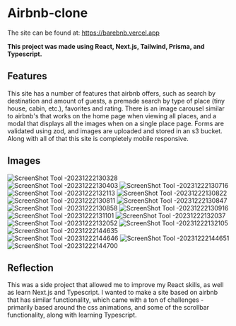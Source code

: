 # Airbnb-clone

The site can be found at: https://barebnb.vercel.app

**This project was made using React, Next.js, Tailwind, Prisma, and Typescript.**

## Features

This site has a number of features that airbnb offers, such as search by destination and amount of guests, a premade search by type of place (tiny house, cabin, etc.), favorites and rating. There is an image carousel similar to airbnb's that works on the home page when viewing all places, and a modal that displays all the images when on a single place page. Forms are validated using zod, and images are uploaded and stored in an s3 bucket. Along with all of that this site is completely mobile responsive. 

## Images

![ScreenShot Tool -20231222130328](https://github.com/brianmstricker/airbnb-clone/assets/26178511/318ebc68-2e8c-4748-a530-190b1edb76af)
![ScreenShot Tool -20231222130403](https://github.com/brianmstricker/airbnb-clone/assets/26178511/cf49f2eb-0d16-468c-9d7f-8e8cf9702e1a)
![ScreenShot Tool -20231222130716](https://github.com/brianmstricker/airbnb-clone/assets/26178511/6edc7420-9b4d-4085-ab87-423956fbcb5a)
![ScreenShot Tool -20231222132113](https://github.com/brianmstricker/airbnb-clone/assets/26178511/818897e4-053e-482e-b13a-7628787f636b)
![ScreenShot Tool -20231222130822](https://github.com/brianmstricker/airbnb-clone/assets/26178511/74cbda55-8f3a-4fe9-a861-71f19a4cdcee)
![ScreenShot Tool -20231222130811](https://github.com/brianmstricker/airbnb-clone/assets/26178511/b83a596c-8f0e-4d1a-a838-066b90d5d2e1)
![ScreenShot Tool -20231222130847](https://github.com/brianmstricker/airbnb-clone/assets/26178511/52aca691-86a1-4a34-8bc5-a2136c78402f)
![ScreenShot Tool -20231222130858](https://github.com/brianmstricker/airbnb-clone/assets/26178511/4976f2ac-510c-475e-877d-c2dad7413511)
![ScreenShot Tool -20231222130916](https://github.com/brianmstricker/airbnb-clone/assets/26178511/4d5a164a-0050-4fc1-a755-728cb723556c)
![ScreenShot Tool -20231222131101](https://github.com/brianmstricker/airbnb-clone/assets/26178511/d257c35d-64ab-49a8-8b26-b147c951615e)
![ScreenShot Tool -20231222132037](https://github.com/brianmstricker/airbnb-clone/assets/26178511/11f256c7-efe3-443f-8c73-2d868d25c386)
![ScreenShot Tool -20231222132052](https://github.com/brianmstricker/airbnb-clone/assets/26178511/527876b7-2e73-48e2-ae04-81d2f1e418f1)
![ScreenShot Tool -20231222132105](https://github.com/brianmstricker/airbnb-clone/assets/26178511/5724d596-c860-491f-a97a-2fb74047abbb)
![ScreenShot Tool -20231222144635](https://github.com/brianmstricker/airbnb-clone/assets/26178511/42bdf24d-08b2-49b9-b1b4-efdc5169be6c)
![ScreenShot Tool -20231222144646](https://github.com/brianmstricker/airbnb-clone/assets/26178511/557100bf-b472-4c60-a1d4-9ec6f679786a)
![ScreenShot Tool -20231222144651](https://github.com/brianmstricker/airbnb-clone/assets/26178511/a4c1fccb-e672-43d4-911b-a4fd1ead370e)
![ScreenShot Tool -20231222144700](https://github.com/brianmstricker/airbnb-clone/assets/26178511/b4450bc4-5198-412f-855d-03ea65deba37)

## Reflection

This was a side project that allowed me to improve my React skills, as well as learn Next.js and Typescript. I wanted to make a site based on airbnb that has similar functionality, which came with a ton of challenges - primarily based around the css animations, and some of the scrollbar functionality, along with learning Typescript. 
